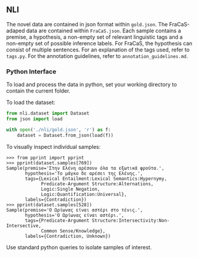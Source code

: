 ## NLI

The novel data are contained in json format within `gold.json`.
The FraCaS-adaped data are contained within `FraCaS.json`.
Each sample contains a premise, a hypothesis, a non-empty set of relevant linguistic tags and a non-empty set of possible inference labels.
For FraCaS, the hypothesis can consist of multiple sentences.
For an explanation of the tags used, refer to `tags.py`.
For the annotation guidelines, refer to `annotation_guidelines.md`.

### Python Interface
To load and process the data in python, set your working directory to contain the current folder.

To load the dataset:
```python
from nli.dataset import Dataset
from json import load

with open('./nli/gold.json', 'r') as f:
    dataset = Dataset.from_json(load(f))
```

To visually inspect individual samples:
```pycon
>>> from pprint import pprint
>>> pprint(dataset.samples[769])
Sample(premise='Στην Ελένη αρέσουν όλα τα εξωτικά φρούτα.',
       hypothesis='Το μάγκο δε αρέσει της Ελένης.',
       tags={Lexical Entailment:Lexical Semantics:Hypernymy,
             Predicate-Argument Structure:Alternations,
             Logic:Single Negation,
             Logic:Quantification:Universal},
       labels={Contradiction})
>>> pprint(dataset.samples[528])
Sample(premise='Ο Ωρίωνας είναι αστέρι στο τένις.',
       hypothesis='Ο Ωρίωνας είναι αστέρι.',
       tags={Predicate-Argument Structure:Intersectivity:Non-Intersective,
             Common Sense/Knowledge},
       labels={Contradiction, Unknown})
```

Use standard python queries to isolate samples of interest.